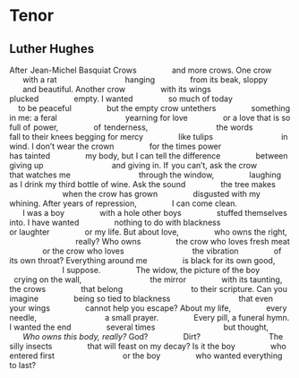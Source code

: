 # Tenor
## Luther Hughes
After  Jean-Michel Basquiat
Crows
               and more crows.
One crow
               with a rat
                              hanging
               from its beak,
sloppy
               and beautiful.
Another crow
               with its wings
                              plucked
               empty.
I wanted
               so much of today
                              to be peaceful
               but the empty crow
untethers
               something in me: a feral
                              yearning for love
               or a love that is so full
of  power,
               of  tenderness,
                              the words
               fall to their knees
begging for mercy
               like tulips
                              in wind.
I don’t wear the crown
               for the times power
                              has tainted
               my body,
but I can tell the difference
               between giving up
                              and giving in.
If  you can’t, ask the crow
               that watches me
                              through the window,
               laughing as I drink
my third bottle of wine.
Ask the sound
               the tree makes
                              when the crow has grown
               disgusted
with my whining.
After years of repression,
               I can come clean.
                              I was a boy
               with a hole
other boys
               stuffed themselves into.
I have wanted
               nothing to do with blackness
                              or laughter
               or my life.
But about love,
               who owns the right,
                              really? Who owns
               the crow
who loves fresh meat
               or the crow who loves
                              the vibration
               of its own throat?
Everything around me
               is black for its own good,
                              I suppose.
               The widow,
the picture of the boy
               crying on the wall,
                              the mirror
               with its taunting,
the crows
               that belong
                              to their scripture.
Can you imagine
               being so tied to blackness
                              that even your wings
               cannot help you escape?
About my life,
               every needle,
                              a small prayer.
               Every pill, a funeral
hymn.
I wanted the end
               several times
                              but thought,
               _Who owns this body, really?_
God?
               Dirt?
                              The silly insects
               that will feast
on my decay?
Is it the boy
               who entered first
                              or the boy
               who wanted everything
to last?
